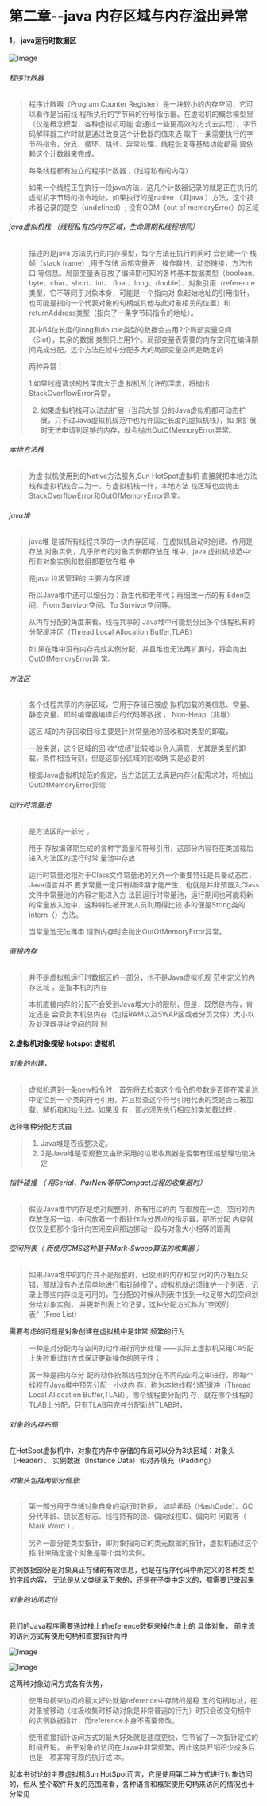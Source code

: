 # 第二章--java 内存区域与内存溢出异常

#### 1， java运行时数据区

![Image](read.assets/Image.png)

###### 程序计数器

> 程序计数器（Program Counter Register）是一块较小的内存空间，它可以看作是当前线 程所执行的字节码的行号指示器。在虚拟机的概念模型里（仅是概念模型，各种虚拟机可能 会通过一些更高效的方式去实现），字节码解释器工作时就是通过改变这个计数器的值来选 取下一条需要执行的字节码指令，分支、循环、跳转、异常处理、线程恢复等基础功能都需 要依赖这个计数器来完成。
>
> 每条线程都有独立的程序计数器；（线程私有的内存）
>
> 如果一个线程正在执行一段java方法，这几个计数器记录的就是正在执行的 虚拟机字节码的指令地址，如果执行的是native （非java ）方法，这个技术器记录的是空（undefined）; 没有OOM（out of memoryError）的区域

###### java虚拟机栈 （线程私有的内存区域，生命周期和线程相同）

> 描述的是java 方法执行的内存模型，每个方法在执行的同时 会创建一个 栈帧（stack frame）,用于存储 局部变量表，操作数栈，动态链接，方法出口 等信息。局部变量表存放了编译期可知的各种基本数据类型（boolean、byte、char、short、int、 float、long、double）、对象引用（reference类型，它不等同于对象本身，可能是一个指向对 象起始地址的引用指针，也可能是指向一个代表对象的句柄或其他与此对象相关的位置）和 returnAddress类型（指向了一条字节码指令的地址）。
>
> 其中64位长度的long和double类型的数据会占用2个局部变量空间（Slot），其余的数据 类型只占用1个。局部变量表需要的内存空间在编译期间完成分配，这个方法在帧中分配多大的局部变量空间是确定的
>
> 两种异常：
>
> 1.如果线程请求的栈深度大于虚 拟机所允许的深度，将抛出StackOverflowError异常，
>
> 2. 如果虚拟机栈可以动态扩展（当前大部 分的Java虚拟机都可动态扩展，只不过Java虚拟机规范中也允许固定长度的虚拟机栈），如 果扩展时无法申请到足够的内存，就会抛出OutOfMemoryError异常。

###### 本地方法栈

> 为虚 拟机使用到的Native方法服务,Sun HotSpot虚拟机  直接就把本地方法栈和虚拟机栈合二为一。与虚拟机栈一样，本地方法 栈区域也会抛出StackOverflowError和OutOfMemoryError异常。

###### java堆

> java堆  是被所有线程共享的一块内存区域，在虚拟机启动时创建。作用是存放 对象实例，几乎所有的对象实例都存放在 堆中，java 虚拟机规范中: 所有对象实例和数组都要放在堆 中
>
> 是java 垃圾管理的 主要内存区域
>
> 所以Java堆中还可以细分为：新生代和老年代；再细致一点的有 Eden空间、From Survivor空间、To Survivor空间等。
>
> 从内存分配的角度来看，线程共享的 Java堆中可能划分出多个线程私有的分配缓冲区（Thread Local Allocation Buffer,TLAB）
>
> 如 果在堆中没有内存完成实例分配，并且堆也无法再扩展时，将会抛出OutOfMemoryError异 常。

###### 方法区 

>  各个线程共享的内存区域，它用于存储已被虚 拟机加载的类信息、常量、静态变量、即时编译器编译后的代码等数据 ， Non-Heap（非堆）
>
> 这区 域的内存回收目标主要是针对常量池的回收和对类型的卸载，
>
> 一般来说，这个区域的回 收“成绩”比较难以令人满意，尤其是类型的卸载，条件相当苛刻，但是这部分区域的回收确 实是必要的
>
> 根据Java虚拟机规范的规定，当方法区无法满足内存分配需求时，将抛出 OutOfMemoryError异常

###### 运行时常量池

> 是方法区的一部分 ，
>
> 用于 存放编译期生成的各种字面量和符号引用，这部分内容将在类加载后进入方法区的运行时常 量池中存放
>
> 运行时常量池相对于Class文件常量池的另外一个重要特征是具备动态性，Java语言并不 要求常量一定只有编译期才能产生，也就是并非预置入Class文件中常量池的内容才能进入方 法区运行时常量池，运行期间也可能将新的常量放入池中，这种特性被开发人员利用得比较 多的便是String类的intern（）方法。
>
> 当常量池无法再申 请到内存时会抛出OutOfMemoryError异常。

###### 直接内存

>  并不是虚拟机运行时数据区的一部分，也不是Java虚拟机规 范中定义的内存区域 ，是指本机的内存
>
> 本机直接内存的分配不会受到Java堆大小的限制，但是，既然是内存，肯定还是 会受到本机总内存（包括RAM以及SWAP区或者分页文件）大小以及处理器寻址空间的限 制

#### 2.虚拟机对象探秘 hotspot 虚拟机 

###### 对象的创建，

> 虚拟机遇到一条new指令时，首先将去检查这个指令的参数是否能在常量池中定位到一 个类的符号引用，并且检查这个符号引用代表的类是否已被加载、解析和初始化过。如果没 有，那必须先执行相应的类加载过程，

选择哪种分配方式由 

> 1. Java堆是否规整决定。 
> 2. 2是Java堆是否规整又由所采用的垃圾收集器是否带有压缩整理功能决 定 

###### 指针碰撞 （ 用Serial、ParNew等带Compact过程的收集器时）

> 假设Java堆中内存是绝对规整的，所有用过的内 存都放在一边，空闲的内存放在另一边，中间放着一个指针作为分界点的指示器，那所分配 内存就仅仅是把那个指针向空闲空间那边挪动一段与对象大小相等的距离

###### 空闲列表（ 而使用CMS这种基于Mark-Sweep算法的收集器 ）

> 如果Java堆中的内存并不是规整的，已使用的内存和空 闲的内存相互交错，那就没有办法简单地进行指针碰撞了，虚拟机就必须维护一个列表，记 录上哪些内存块是可用的，在分配的时候从列表中找到一块足够大的空间划分给对象实例， 并更新列表上的记录，这种分配方式称为“空闲列表”（Free List）

需要考虑的问题是对象创建在虚拟机中是非常 频繁的行为

> 一种是对分配内存空间的动作进行同步处理 ——实际上虚拟机采用CAS配上失败重试的方式保证更新操作的原子性；
>
> 另一种是把内存分 配的动作按照线程划分在不同的空间之中进行，即每个线程在Java堆中预先分配一小块内 存，称为本地线程分配缓冲（Thread Local Allocation Buffer,TLAB）。哪个线程要分配内 存，就在哪个线程的TLAB上分配，只有TLAB用完并分配新的TLAB时，

###### 对象的内存布局

在HotSpot虚拟机中，对象在内存中存储的布局可以分为3块区域：对象头（Header）、 实例数据（Instance Data）和对齐填充（Padding）

###### 对象头包括两部分信息:

> 第一部分用于存储对象自身的运行时数据， 如哈希码（HashCode）、GC分代年龄、锁状态标志、线程持有的锁、偏向线程ID、偏向时 间戳等（ Mark Word ），
>
>  另外一部分是类型指针，即对象指向它的类元数据的指针，虚拟机通过这个指 针来确定这个对象是哪个类的实例。

实例数据部分是对象真正存储的有效信息，也是在程序代码中所定义的各种类 型的字段内容， 无论是从父类继承下来的，还是在子类中定义的，都需要记录起来

###### 对象的访问定位

我们的Java程序需要通过栈上的reference数据来操作堆上的 具体对象， 前主流的访问方式有使用句柄和直接指针两种

![Image](read.assets/Image-1623390867662.png)

![Image](read.assets/Image-1623390874389.png)

这两种对象访问方式各有优势，

> 使用句柄来访问的最大好处就是reference中存储的是稳 定的句柄地址，在对象被移动（垃圾收集时移动对象是非常普遍的行为）时只会改变句柄中 的实例数据指针，而reference本身不需要修改。 

> 使用直接指针访问方式的最大好处就是速度更快，它节省了一次指针定位的时间开销， 由于对象的访问在Java中非常频繁，因此这类开销积少成多后也是一项非常可观的执行成 本。

就本书讨论的主要虚拟机Sun HotSpot而言，它是使用第二种方式进行对象访问的，但从 整个软件开发的范围来看，各种语言和框架使用句柄来访问的情况也十分常见
